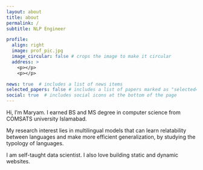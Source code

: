 ```yaml
---
layout: about
title: about
permalink: /
subtitle: NLP Engineer

profile:
  align: right
  image: prof_pic.jpg
  image_circular: false # crops the image to make it circular
  address: >
    <p></p>
    <p></p>

news: true  # includes a list of news items
selected_papers: false # includes a list of papers marked as "selected={true}"
social: true  # includes social icons at the bottom of the page
---
```


Hi, I’m Maryam. I earned BS and MS degree in computer science from COMSATS university Islamabad.

My research interest lies in multilingual models that can learn relatability between languages and make more efficient generalization, by studying the typology of languages.

I am self-taught data scientist. I also love building static and dynamic websites.
